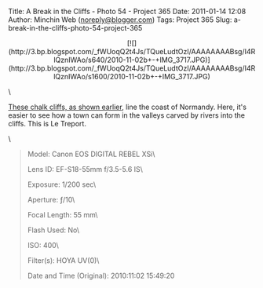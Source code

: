 Title: A Break in the Cliffs - Photo 54 - Project 365
Date: 2011-01-14 12:08
Author: Minchin Web (noreply@blogger.com)
Tags: Project 365
Slug: a-break-in-the-cliffs-photo-54-project-365

<div class="separator" style="clear: both; text-align: center;">

</p>
<p>
[![](http://3.bp.blogspot.com/_fWUoqQ2t4Js/TQueLudtOzI/AAAAAAAABsg/I4RlQznIWAo/s640/2010-11-02b+-+IMG_3717.JPG)](http://3.bp.blogspot.com/_fWUoqQ2t4Js/TQueLudtOzI/AAAAAAAABsg/I4RlQznIWAo/s1600/2010-11-02b+-+IMG_3717.JPG)

</div>

</p>
\

[These chalk cliffs, as shown
earlier](http://blog.minchin.ca/2010/12/white-cliffs-of-normandy-photo-52.html),
line the coast of Normandy. Here, it's easier to see how a town can form
in the valleys carved by rivers into the cliffs. This is Le Treport.

\

> </p>
> <span style="color: #666666;">Model: </span>Canon EOS DIGITAL REBEL
> XSi\
>
> <span style="color: #666666;">Lens ID: </span>EF-S18-55mm f/3.5-5.6
> IS\
>
> <span style="color: #666666;">Exposure: </span>1/200 sec\
>
> <span style="color: #666666;">Aperture: </span>ƒ/10\
>
> <span style="color: #666666;">Focal Length: </span>55 mm\
>
> <span style="color: #666666;">Flash Used: </span>No\
>
> <span style="color: #666666;">ISO: </span>400\
>
> <span style="color: #666666;">Filter(s): </span>HOYA UV(0)\
>
> <span style="color: #666666;">Date and Time
> (Original): </span>2010:11:02 15:49:20
>
> <p>

</p>

